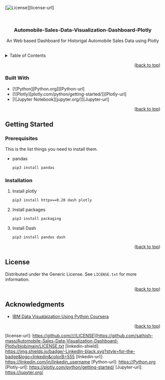 <!-- Improved compatibility of back to top link: See: https://github.com/othneildrew/Best-README-Template/pull/73 -->
<a name="readme-top"></a>
<!--
*** Thanks for checking out the Best-README-Template. If you have a suggestion
*** that would make this better, please fork the repo and create a pull request
*** or simply open an issue with the tag "enhancement".
*** Don't forget to give the project a star!
*** Thanks again! Now go create something AMAZING! :D
-->



<!-- PROJECT SHIELDS -->
<!--
*** I'm using markdown "reference style" links for readability.
*** Reference links are enclosed in brackets [ ] instead of parentheses ( ).
*** See the bottom of this document for the declaration of the reference variables
*** for contributors-url, forks-url, etc. This is an optional, concise syntax you may use.
*** https://www.markdownguide.org/basic-syntax/#reference-style-links
-->
[![License][license-shield]][license-url]




<!-- PROJECT LOGO -->
<br />
<div align="center">

<h3 align="center">Automobile-Sales-Data-Visualization-Dashboard-Plotly</h3>

  <p align="center">
    An Web based Dashboard for Historigal Automobile Sales Data using Plotly
    <br />
    <br />
  </p>
</div>



<!-- TABLE OF CONTENTS -->
<details>
  <summary>Table of Contents</summary>
  <ol>
    <li>
      <a href="#about-the-project">About The Project</a>
      <ul>
        <li><a href="#built-with">Built With</a></li>
      </ul>
    </li>
    <li>
      <a href="#getting-started">Getting Started</a>
      <ul>
        <li><a href="#prerequisites">Prerequisites</a></li>
        <li><a href="#installation">Installation</a></li>
      </ul>
    </li>
    <li><a href="#acknowledgments">Acknowledgments</a></li>
  </ol>
</details>



<p align="right">(<a href="#readme-top">back to top</a>)</p>



### Built With

* [![Python][Python.org]][Python-url]
* [![Plotly][plotly.com/python/getting-started/]][Plotly-url]
* [![Jupyter Notebook][jupyter.org/]][Jupyter-url]

<p align="right">(<a href="#readme-top">back to top</a>)</p>



<!-- GETTING STARTED -->
## Getting Started

### Prerequisites

This is the list things you need to install them.
* pandas
  ```sh
  pip3 install pandas
  ```

### Installation

1. Install plotly
   ```sh
   pip3 install httpx==0.20 dash plotly
   ```
2. Install packages
   ```sh
   pip3 install packaging
   ```
3. Install Dash
   ```sh
   pip3 install pandas dash
   ```


<p align="right">(<a href="#readme-top">back to top</a>)</p>


<!-- LICENSE -->
## License

Distributed under the Generic License. See `LICENSE.txt` for more information.

<p align="right">(<a href="#readme-top">back to top</a>)</p>


<!-- ACKNOWLEDGMENTS -->
## Acknowledgments

* [IBM Data Visualaization Using Python Coursera](https://www.coursera.org/learn/python-for-data-visualization/)

<p align="right">(<a href="#readme-top">back to top</a>)</p>



<!-- MARKDOWN LINKS & IMAGES -->
[license-shield]: https://img.shields.io/github/license/github_username/repo_name.svg?style=for-the-badge
[license-url]: https://github.com////LICENSE](https://github.com/sathish-mass/Automobile-Sales-Data-Visualization-Dashboard-Plotly/blob/main/LICENSE.txt
[linkedin-shield]: https://img.shields.io/badge/-LinkedIn-black.svg?style=for-the-badge&logo=linkedin&colorB=555
[linkedin-url]: https://linkedin.com/in/linkedin_username
[Python-url]: https://Python.org 
[Plotly-url]: https://plotly.com/python/getting-started/
[Jupyter-url]: https://jupyter.org/

